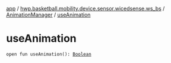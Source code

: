 [app](../../index.md) / [hwp.basketball.mobility.device.sensor.wicedsense.ws_bs](../index.md) / [AnimationManager](index.md) / [useAnimation](.)

# useAnimation

`open fun useAnimation(): `[`Boolean`](https://kotlinlang.org/api/latest/jvm/stdlib/kotlin/-boolean/index.html)